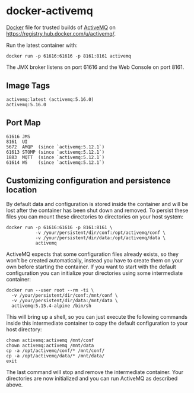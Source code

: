 docker-activemq
===============

[Docker](https://www.docker.io/) file for trusted builds of [ActiveMQ](http://activemq.apache.org/) on https://registry.hub.docker.com/u/activemq/.

Run the latest container with:

    docker run -p 61616:61616 -p 8161:8161 activemq

The JMX broker listens on port 61616 and the Web Console on port 8161.

Image Tags
----------

    activemq:latest (activemq:5.16.0)
    activemq:5.16.0

Port Map
--------

    61616 JMS
    8161  UI
    5672  AMQP  (since `activemq:5.12.1`)
    61613 STOMP (since `activemq:5.12.1`)
    1883  MQTT  (since `activemq:5.12.1`)
    61614 WS    (since `activemq:5.12.1`)

Customizing configuration and persistence location
--------------------------------------------------
By default data and configuration is stored inside the container and will be
lost after the container has been shut down and removed. To persist these
files you can mount these directories to directories on your host system:

    docker run -p 61616:61616 -p 8161:8161 \
               -v /your/persistent/dir/conf:/opt/activemq/conf \
               -v /your/persistent/dir/data:/opt/activemq/data \
               activemq

ActiveMQ expects that some configuration files already exists, so they won't be
created automatically, instead you have to create them on your own before
starting the container. If you want to start with the default configuration you
can initialize your directories using some intermediate container:

    docker run --user root --rm -ti \
      -v /your/persistent/dir/conf:/mnt/conf \
      -v /your/persistent/dir/data:/mnt/data \
      activemq:5.15.4-alpine /bin/sh

This will bring up a shell, so you can just execute the following commands
inside this intermediate container to copy the default configuration to your
host directory:

    chown activemq:activemq /mnt/conf
    chown activemq:activemq /mnt/data
    cp -a /opt/activemq/conf/* /mnt/conf/
    cp -a /opt/activemq/data/* /mnt/data/
    exit

The last command will stop and remove the intermediate container. Your
directories are now initialized and you can run ActiveMQ as described above.

